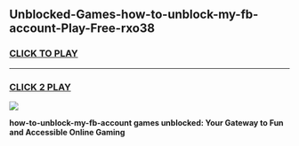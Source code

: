 
## Unblocked-Games-how-to-unblock-my-fb-account-Play-Free-rxo38
<h3>
<a href="https://premium76.site?title=how-to-unblock-my-fb-account&ref=23A">CLICK TO PLAY</a></h3>
<hr>

<h3>
<a href="https://premium76.site?title=how-to-unblock-my-fb-account&ref=23A">CLICK 2 PLAY</a>
  
</h3>

<a href="https://premium76.site?title=how-to-unblock-my-fb-account&ref=23A"><img src="https://clearcache.store/games.png"></a>


**how-to-unblock-my-fb-account games unblocked: Your Gateway to Fun and Accessible Online Gaming**
